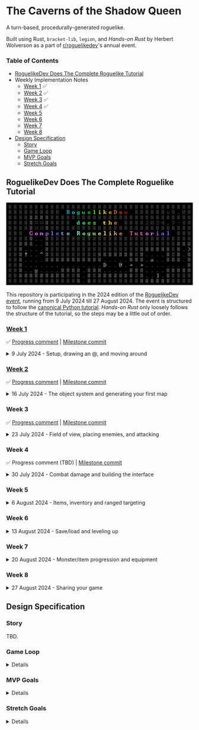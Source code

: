# The Caverns of the Shadow Queen

A turn-based, procedurally-generated roguelike.

Built using Rust, `bracket-lib`, `legion`, and _Hands-on Rust_ by Herbert Wolverson as a part of [r/roguelikedev](https://old.reddit.com/r/roguelikedev)'s annual event.

### Table of Contents

- [RoguelikeDev Does The Complete Roguelike Tutorial](#roguelikedev-does-the-complete-roguelike-tutorial)
- Weekly Implementation Notes
	- [Week 1](#week-1) ✅
	- [Week 2](#week-2) ✅
	- [Week 3](#week-3) ✅
	- [Week 4](#week-4) ✅
	- [Week 5](#week-5)
	- [Week 6](#week-6)
	- [Week 7](#week-7)
	- [Week 8](#week-8)
- [Design Specification](#design-specification)
	- [Story](#story)
	- [Game Loop](#game-loop)
	- [MVP Goals](#mvp-goals)
	- [Stretch Goals](#stretch-goals)

## RoguelikeDev Does The Complete Roguelike Tutorial

![RoguelikeDev 2024 Logo](./assets/roguelikedev-2024.png)

This repository is participating in the 2024 edition of
the [RoguelikeDev event](https://old.reddit.com/r/roguelikedev/comments/1dt8bqm/roguelikedev_does_the_complete_roguelike_tutorial/),
running from 9 July 2024 till 27 August 2024. The event is structured to follow the [canonical Python tutorial](https://rogueliketutorials.com/tutorials/tcod/v2/). _Hands-on Rust_ only loosely follows the structure of the tutorial, so the steps may be a little out of order.

### [Week 1](https://old.reddit.com/r/roguelikedev/comments/1dz7bbg/roguelikedev_does_the_complete_roguelike_tutorial/)

✅ [Progress comment](https://old.reddit.com/r/roguelikedev/comments/1dz7bbg/roguelikedev_does_the_complete_roguelike_tutorial/lcvcfbm/) | [Milestone commit](https://github.com/avinashv/rl-cotsq/commit/87ebf7c68887df61bb9c8ef689c4b51ced5b0350)

<details>
<summary>9 July 2024 - Setup, drawing an @, and moving around</summary>

 - I have some experience with the [original tutorial](http://bfnightly.bracketproductions.com/rustbook/) that Herbert Wolverson made before this book. I find that so far, the book is easier for me to grasp as someone still relatively inexperienced with Rust.
 - The fact that I know that ECS is incoming means I already know that a major refactor is incoming which is frustration that I am going to face--at this point in the book I'd rather have just dealt with `legion` being implemented up-front.

</details>

### [Week 2](https://old.reddit.com/r/roguelikedev/comments/1e4qhsb/roguelikedev_does_the_complete_roguelike_tutorial/)

✅ [Progress comment](https://old.reddit.com/r/roguelikedev/comments/1e4qhsb/roguelikedev_does_the_complete_roguelike_tutorial/ldqor7i/) | [Milestone commit](https://github.com/avinashv/rl-cotsq/commit/d689405efaa4a4e0e579372c5e9d77839804e4e4)

<details>
<summary>16 July 2024 - The object system and generating your first map</summary>

 - Started work on this a bit early.
 - Map implementation was the boring rooms-and-corridors method that I really dislike, because it results in very unnatural structure generation. Reading ahead, I can see there are some more interesting approaches such as cellular automata later on, so I am not jumping ahead for now.
 - The implementation of a camera is quite straightforward.
 - Not following the original Python tutorial here at all, instead the book uses `legion` to provide ECS.
   - Injecting resources into the `World` is clever, and the way that the camera and map become a resource that a query result can interact with is very nice.

</details>

### Week 3

✅ [Progress comment](https://www.reddit.com/r/roguelikedev/comments/1eacxxc/roguelikedev_does_the_complete_roguelike_tutorial/lex0z4l/) | [Milestone commit](https://github.com/avinashv/rl-cotsq/commit/802957d5a91ca4398caf79f97840bf9b78971468)

<details>
<summary>23 July 2024 - Field of view, placing enemies, and attacking</summary>

 - FOV is implemented very late in this book, so I will leave that till the end.
   - I have enjoyed the implementation of FoV. I have definitely made changes to the systems presented in the book. Legion has a lovely `#[system(for_each)]` for querying automatically and I have used that in, for example, `fov.rs` which is now just a simple implementation compared to the book's quite complicated `iter` query.
   - I also don't really like the handling of monster AI in the book. I have instead kept the `MovingRandomly` system alive, and it has a breakout for if the player is visible, after which `ChasingPlayer` is active. The benefit of this is that if the player has, for example, stealth or invisibility, the monsters still behave in a reasonable manner, and don't just stand there. 
 - The ECS system shines in this simple situation--enemies are just defined and placed and all the tying together of rendering is already done.
 - Again, I just get the feeling there is a lot of refactoring that is going to be done later and typing all of this redundant code feels like busy-work when I know there is going to be some instruction like, "delete it".
 - I like the way state is managed, and a different system scheduler for each state is very interesting.
   - Once it is refactored into an intent-based system, **there is a bug**. `build_monster_scheduler()` doesn't call `collisions::collisions_system()` after the `movement::movement_system()` is called (as it is in the player's scheduler) and if you wait the monsters will eventually randomly find themselves on the player and in that move itself they should be destroyed. Currently they just sit on the player until a movement from the player is processed--and that movement has to be "wait".
   - This gets refactored out entirely as this entire system gets removed.

</details>

### Week 4

✅ Progress comment (TBD) | [Milestone commit](https://github.com/avinashv/rl-cotsq/commit/dea1fcddfaa28f97d5a3d468df2c1d62723c31d0)

<details>
<summary>30 July 2024 - Combat damage and building the interface</summary>

 - Doing everything here in [Week 3](#week-3).
 - The UI implementation in the book doesn't work for me. I've currently laid it out a bit more like a traditional roguelike with the pane along the bottom.
   - I also don't like the tooltip on mouse hover. I've currently got that showing in the pane as well.
 - Another week, another refactor. This time the deletion of `collisions.rs`. I am happy to see the intents system that was implemented with `WantsToMove` be reimplemented with `WantsToAttack`. This consistency is great.

</details>

### Week 5

<details>
<summary>6 August 2024 - Items, inventory and ranged targeting</summary>

TBC

</details>

### Week 6

<details>
<summary>13 August 2024 - Save/load and leveling up</summary>

TBC

</details>

### Week 7

<details>
<summary>20 August 2024 - Monster/item progression and equipment</summary>

TBC

</details>

### Week 8

<details>
<summary>27 August 2024 - Sharing your game</summary>

TBC

</details>

## Design Specification

### Story

TBD.

### Game Loop

<details>

- Enter dungeon level
- Explore, revealing the map
- Encounter enemies; fight or flee
- Find items to gain benefits
- Locate the exit to the level

</details>

### MVP Goals

<details>

- [x] Player can walk around
- [x] Create a basic procedural dungeon map
- [ ] Player has field-of-view
- [x] Spawn monsters
- [x] Players can fight monsters
- [ ] Add items and inventory
- [ ] Add a win condition
- [ ] Game over when the player dies

</details>

### Stretch Goals

<details>

- [x] Camera system
- [ ] Bitset walls
- [ ] Monsters have field-of-view
- [ ] Messaging log
- [ ] Entities have a basic finite state machine
- [ ] Add more interesting dungeon designs
- [ ] Add dungeon themes
- [ ] Add multiple dungeon levels
- [ ] Add weapons
- [ ] Data-driven monster design
- [ ] Visual effects for combat
- [ ] Scoring system
- [ ] Sneaking system to see around corners
- [ ] More complex monster AI

</details>